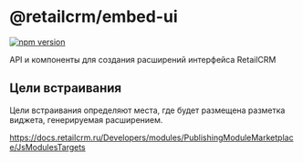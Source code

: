 # @retailcrm/embed-ui

[![npm version](https://img.shields.io/npm/v/@retailcrm/embed-ui.svg)](https://www.npmjs.com/package/@retailcrm/embed-ui)

API и компоненты для создания расширений интерфейса RetailCRM

## Цели встраивания

Цели встраивания определяют места, где будет размещена разметка виджета, генерируемая расширением.

https://docs.retailcrm.ru/Developers/modules/PublishingModuleMarketplace/JsModulesTargets
